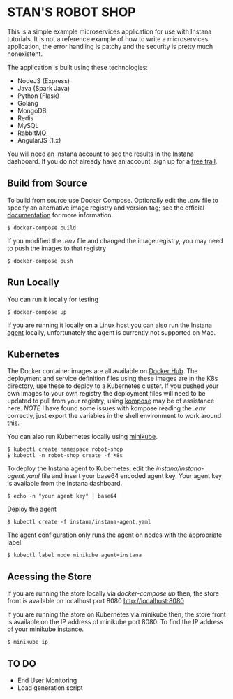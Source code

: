 # STAN'S ROBOT SHOP

This is a simple example microservices application for use with Instana tutorials. It is not a reference example of how to write a microservices application, the error handling is patchy and the security is pretty much nonexistent.

The application is built using these technologies:
- NodeJS (Express)
- Java (Spark Java)
- Python (Flask)
- Golang
- MongoDB
- Redis
- MySQL
- RabbitMQ
- AngularJS (1.x) 

You will need an Instana account to see the results in the Instana dashboard. If you do not already have an account, sign up for a [free trail](https://instana.com).

## Build from Source
To build from source use Docker Compose. Optionally edit the *.env* file to specify an alternative image registry and version tag; see the official [documentation](https://docs.docker.com/compose/env-file/) for more information.

    $ docker-compose build

If you modified the *.env* file and changed the image registry, you may need to push the images to that registry

    $ docker-compose push

## Run Locally
You can run it locally for testing

    $ docker-compose up

If you are running it locally on a Linux host you can also run the Instana [agent](https://docs.instana.io/quick_start/agent_setup/container/docker/) locally, unfortunately the agent is currently not supported on Mac.

## Kubernetes
The Docker container images are all available on [Docker Hub](https://hub.docker.com/u/steveww/). The deployment and service definition files using these images are in the K8s directory, use these to deploy to a Kubernetes cluster. If you pushed your own images to your own registry the deployment files will need to be updated to pull from your registry; using [kompose](https://github.com/kubernetes/kompose) may be of assistance here. *NOTE* I have found some issues with kompose reading the *.env* correctly, just export the variables in the shell environment to work around this.

You can also run Kubernetes locally using [minikube](https://github.com/kubernetes/minikube).

    $ kubectl create namespace robot-shop
    $ kubectl -n robot-shop create -f K8s

To deploy the Instana agent to Kubernetes, edit the *instana/instana-agent.yaml* file and insert your base64 encoded agent key. Your agent key is available from the Instana dashboard.

    $ echo -n "your agent key" | base64

Deploy the agent

    $ kubectl create -f instana/instana-agent.yaml

The agent configuration only runs the agent on nodes with the appropriate label.

    $ kubectl label node minikube agent=instana

## Acessing the Store
If you are running the store locally via *docker-compose up* then, the store front is available on localhost port 8080 [http://localhost:8080](http://localhost:8080/)

If you are running the store on Kubernetes via minikube then, the store front is available on the IP address of minikube port 8080. To find the IP address of your minikube instance.

    $ minikube ip

## TO DO

- End User Monitoring
- Load generation script
